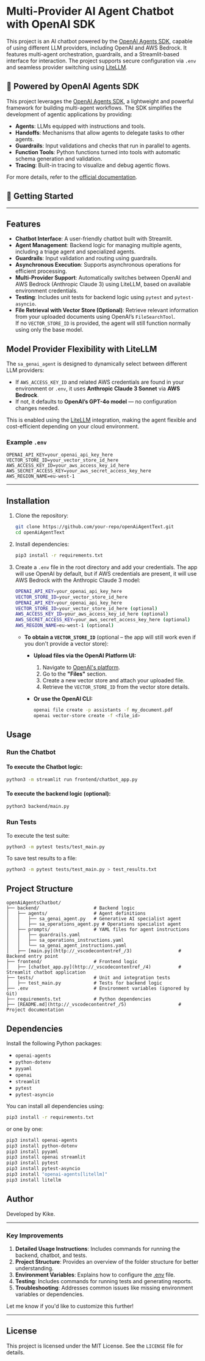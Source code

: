 # Multi-Provider AI Agent Chatbot with OpenAI SDK

This project is an AI chatbot powered by the [OpenAI Agents SDK](https://openai.github.io/openai-agents-python/), capable of using different LLM providers, including OpenAI and AWS Bedrock. It features multi-agent orchestration, guardrails, and a Streamlit-based interface for interaction. The project supports secure configuration via `.env` and seamless provider switching using [LiteLLM](https://github.com/BerriAI/litellm).

## 🔧 Powered by OpenAI Agents SDK

This project leverages the [OpenAI Agents SDK](https://openai.github.io/openai-agents-python/), a lightweight and powerful framework for building multi-agent workflows. The SDK simplifies the development of agentic applications by providing:

- **Agents**: LLMs equipped with instructions and tools.
- **Handoffs**: Mechanisms that allow agents to delegate tasks to other agents.
- **Guardrails**: Input validations and checks that run in parallel to agents.
- **Function Tools**: Python functions turned into tools with automatic schema generation and validation.
- **Tracing**: Built-in tracing to visualize and debug agentic flows.

For more details, refer to the [official documentation](https://openai.github.io/openai-agents-python/).

## 🚀 Getting Started
---

## Features

- **Chatbot Interface**: A user-friendly chatbot built with Streamlit.
- **Agent Management**: Backend logic for managing multiple agents, including a triage agent and specialized agents.
- **Guardrails**: Input validation and routing using guardrails.
- **Asynchronous Execution**: Supports asynchronous operations for efficient processing.
- **Multi-Provider Support**: Automatically switches between OpenAI and AWS Bedrock (Anthropic Claude 3) using LiteLLM, based on available environment credentials.
- **Testing**: Includes unit tests for backend logic using `pytest` and `pytest-asyncio`.
- **File Retrieval with Vector Store (Optional)**: Retrieve relevant information from your uploaded documents using OpenAI’s `FileSearchTool`.  
  If no `VECTOR_STORE_ID` is provided, the agent will still function normally using only the base model.

## Model Provider Flexibility with LiteLLM

The `sa_genai_agent` is designed to dynamically select between different LLM providers:

- If `AWS_ACCESS_KEY_ID` and related AWS credentials are found in your environment or `.env`, it uses **Anthropic Claude 3 Sonnet** via **AWS Bedrock**.
- If not, it defaults to **OpenAI’s GPT-4o model** — no configuration changes needed.

This is enabled using the [LiteLLM](https://github.com/BerriAI/litellm) integration, making the agent flexible and cost-efficient depending on your cloud environment.

### Example `.env`

```env
OPENAI_API_KEY=your_openai_api_key_here
VECTOR_STORE_ID=your_vector_store_id_here
AWS_ACCESS_KEY_ID=your_aws_access_key_id_here
AWS_SECRET_ACCESS_KEY=your_aws_secret_access_key_here
AWS_REGION_NAME=eu-west-1
```
---

## Installation

1. Clone the repository:
   ```bash
   git clone https://github.com/your-repo/openAiAgentText.git
   cd openAiAgentText
   ```

2. Install dependencies:
   ```bash
   pip3 install -r requirements.txt
   ```

3. Create a `.env` file in the root directory and add your credentials. The app will use OpenAI by default, but if AWS credentials are present, it will use AWS Bedrock with the Anthropic Claude 3 model:
   ```bash
   OPENAI_API_KEY=your_openai_api_key_here
   VECTOR_STORE_ID=your_vector_store_id_here
   OPENAI_API_KEY=your_openai_api_key_here
   VECTOR_STORE_ID=your_vector_store_id_here (optional)
   AWS_ACCESS_KEY_ID=your_aws_access_key_id_here (optional)
   AWS_SECRET_ACCESS_KEY=your_aws_secret_access_key_here (optional)
   AWS_REGION_NAME=eu-west-1 (optional)
   ```
   - **To obtain a `VECTOR_STORE_ID`** (optional – the app will still work even if you don't provide a vector store):

      - **Upload files via the OpenAI Platform UI:**

         1. Navigate to [OpenAI's platform](https://platform.openai.com/).
         2. Go to the **"Files"** section.      
         3. Create a new vector store and attach your uploaded file.
         4. Retrieve the `VECTOR_STORE_ID` from the vector store details.

      - **Or use the OpenAI CLI:**

         ```bash
         openai file create -p assistants -f my_document.pdf
         openai vector-store create -f <file_id>
         ```

## Usage

### Run the Chatbot
#### To execute the Chatbot logic:
```bash
python3 -m streamlit run frontend/chatbot_app.py
```
#### To execute the backend logic (optional):
```bash
python3 backend/main.py
```

### Run Tests    
To execute the test suite:
```bash
python3 -m pytest tests/test_main.py
```

To save test results to a file:
```bash
python3 -m pytest tests/test_main.py > test_results.txt
```


## Project Structure

```
openAiAgentsChatbot/
├── backend/                    # Backend logic
│   ├── agents/                 # Agent definitions
│   │   ├── sa_genai_agent.py   # Generative AI specialist agent
│   │   ├── sa_operations_agent.py # Operations specialist agent
│   ├── prompts/                # YAML files for agent instructions
│   │   ├── guardrails.yaml
│   │   ├── sa_operations_instructions.yaml
│   │   └── sa_genai_agent_instructions.yaml
│   ├── [main.py](http://_vscodecontentref_/3)                 # Backend entry point
├── frontend/                   # Frontend logic
│   ├── [chatbot_app.py](http://_vscodecontentref_/4)          # Streamlit chatbot application
├── tests/                      # Unit and integration tests
│   ├── test_main.py            # Tests for backend logic
├── .env                        # Environment variables (ignored by Git)
├── requirements.txt            # Python dependencies
├── [README.md](http://_vscodecontentref_/5)                   # Project documentation
```

## Dependencies

Install the following Python packages:

- `openai-agents`
- `python-dotenv`
- `pyyaml`
- `openai`
- `streamlit`
- `pytest`
- `pytest-asyncio`

You can install all dependencies using:
```bash
pip3 install -r requirements.txt
```
or one by one:
```bash
pip3 install openai-agents  
pip3 install python-dotenv
pip3 install pyyaml    
pip3 install openai streamlit
pip3 install pytest
pip3 install pytest-asyncio
pip3 install "openai-agents[litellm]"
pip3 install litellm
```

## Author

Developed by Kike.

---

### Key Improvements
1. **Detailed Usage Instructions**: Includes commands for running the backend, chatbot, and tests.
2. **Project Structure**: Provides an overview of the folder structure for better understanding.
3. **Environment Variables**: Explains how to configure the [.env](http://_vscodecontentref_/9) file.
4. **Testing**: Includes commands for running tests and generating reports.
5. **Troubleshooting**: Addresses common issues like missing environment variables or dependencies.

Let me know if you'd like to customize this further!

---

## License

This project is licensed under the MIT License. See the `LICENSE` file for details.

